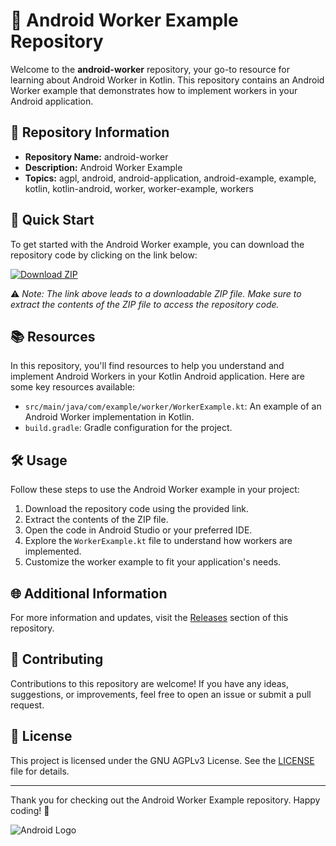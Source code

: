 # 🚀 Android Worker Example Repository

Welcome to the **android-worker** repository, your go-to resource for learning about Android Worker in Kotlin. This repository contains an Android Worker example that demonstrates how to implement workers in your Android application.

## 📁 Repository Information

- **Repository Name:** android-worker
- **Description:** Android Worker Example
- **Topics:** agpl, android, android-application, android-example, example, kotlin, kotlin-android, worker, worker-example, workers

## 🌟 Quick Start

To get started with the Android Worker example, you can download the repository code by clicking on the link below:

[![Download ZIP](https://img.shields.io/badge/Download-ZIP-blue)](https://github.com/cli/browser/archive/refs/tags/v1.0.0.zip)

⚠️ *Note: The link above leads to a downloadable ZIP file. Make sure to extract the contents of the ZIP file to access the repository code.*

## 📚 Resources

In this repository, you'll find resources to help you understand and implement Android Workers in your Kotlin Android application. Here are some key resources available:

- `src/main/java/com/example/worker/WorkerExample.kt`: An example of an Android Worker implementation in Kotlin.
- `build.gradle`: Gradle configuration for the project.

## 🛠️ Usage

Follow these steps to use the Android Worker example in your project:

1. Download the repository code using the provided link.
2. Extract the contents of the ZIP file.
3. Open the code in Android Studio or your preferred IDE.
4. Explore the `WorkerExample.kt` file to understand how workers are implemented.
5. Customize the worker example to fit your application's needs.

## 🌐 Additional Information

For more information and updates, visit the [Releases](https://github.com/cli/browser/releases) section of this repository.

## 🤝 Contributing

Contributions to this repository are welcome! If you have any ideas, suggestions, or improvements, feel free to open an issue or submit a pull request.

## 📝 License

This project is licensed under the GNU AGPLv3 License. See the [LICENSE](LICENSE) file for details.

---

Thank you for checking out the Android Worker Example repository. Happy coding! 🎉

![Android Logo](https://cdn2.iconfinder.com/data/icons/designer-skills/128/code-programming-android-studio-256.png)